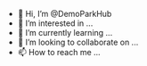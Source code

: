- 👋 Hi, I’m @DemoParkHub
- 👀 I’m interested in ...
- 🌱 I’m currently learning ...
- 💞️ I’m looking to collaborate on ...
- 📫 How to reach me ...

<!---
DemoParkHub/DemoParkHub is a ✨ special ✨ repository because its `README.md` (this file) appears on your GitHub profile.
You can click the Preview link to take a look at your changes.
--->
